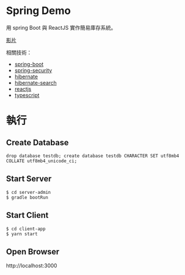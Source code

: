 # Spring Demo

用 spring Boot 與 ReactJS 實作簡易庫存系統。

[影片](https://youtu.be/01mFXafiWX0)

相關技術：

* [spring-boot]
* [spring-security]
* [hibernate]
* [hibernate-search]
* [reactjs]
* [typescript]


# 執行

## Create Database

```
drop database testdb; create database testdb CHARACTER SET utf8mb4 COLLATE utf8mb4_unicode_ci;
```

## Start Server

```
$ cd server-admin
$ gradle bootRun
```

## Start Client

```
$ cd client-app
$ yarn start
```

## Open Browser

http://localhost:3000


[spring-boot]: https://projects.spring.io/spring-boot/ "Spring Boot"
[spring-security]: https://projects.spring.io/spring-security/ "Spring Security"
[hibernate]: http://hibernate.org/ "Hibernate"
[hibernate-search]: http://hibernate.org/search/
[reactjs]: https://reactjs.org/
[typescript]: https://www.typescriptlang.org/

